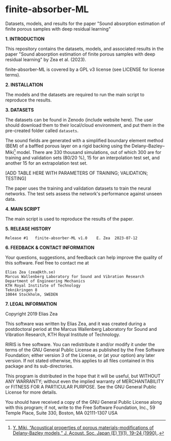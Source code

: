 # finite-absorber-ML
Datasets, models, and results for the paper "Sound absorption estimation of finite porous samples with deep residual learning"

**1. INTRODUCTION**

This repository contains the datasets, models, and associated results in the paper "Sound absorption estimation of finite porous samples with deep residual learning" by Zea et al. (2023). 

finite-absorber-ML is covered by a GPL v3 license (see LICENSE for license terms).

**2. INSTALLATION**

The models and the datasets are required to run the main script to reproduce the results. 

**3. DATASETS**

The datasets can be found in Zenodo (include website here). The user should download them to their local/cloud environment, and put them in the pre-created folder called `datasets`. 

The sound fields are generated with a simplified boundary element method (BEM) of a baffled porous layer on a rigid backing using the Delany–Bazley–Miki[^1] model. There are 330 thousand simulations, out of which 300 are for training and validation sets (80/20 %), 15 for an interpolation test set, and another 15 for an extrapolation test set. 

[ADD TABLE HERE WITH PARAMETERS OF TRAINING; VALIDATION; TESTING]

The paper uses the training and validation datasets to train the neural networks. The test sets assess the network's performance against unseen data.

[^1]: [Y. Miki, “Acoustical properties of porous materials-modifications of Delany-Bazley models,” J. Acoust. Soc. Japan (E) 11(1), 19–24 (1990).](https://www.jstage.jst.go.jp/article/ast1980/11/1/11_1_19/_article/-char/ja/).

**4. MAIN SCRIPT**

The main script is used to reproduce the results of the paper. 

**5. RELEASE HISTORY**

	Release #1	 finite-absorber-ML v1.0 	E. Zea	2023-07-12

**6. FEEDBACK & CONTACT INFORMATION**

Your questions, suggestions, and feedback can help improve the quality of this software. Feel free to contact me at

	Elias Zea (zea@kth.se)
	Marcus Wallenberg Laboratory for Sound and Vibration Research
	Department of Engineering Mechanics
	KTH Royal Institute of Technology
	Teknikringen 8
	10044 Stockholm, SWEDEN

**7. LEGAL INFORMATION**

Copyright 2019 Elias Zea

This software was written by Elias Zea, and it was created during a postdoctoral period at the Marcus Wallenberg Laboratory for Sound and Vibration Research, KTH Royal Institute of Technology. 

RIRIS is free software. You can redistribute it and/or modify it under the
terms of the GNU General Public License as published by the Free Software Foundation; either version 3 of the License, or (at your option) any later version. If not stated otherwise, this applies to all files contained in this package and its sub-directories. 

This program is distributed in the hope that it will be useful, but WITHOUT ANY WARRANTY; without even the implied warranty of MERCHANTABILITY or FITNESS FOR A PARTICULAR PURPOSE.  See the GNU General Public License for more details.

You should have received a copy of the GNU General Public License
along with this program; if not, write to the Free Software Foundation, Inc., 59 Temple Place, Suite 330, Boston, MA  02111-1307  USA
